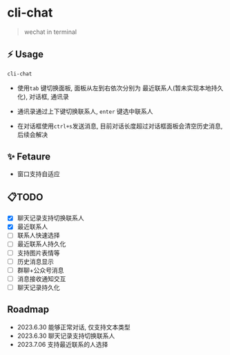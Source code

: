 # cli-chat

> wechat in terminal


## ⚡️ Usage

```bash
cli-chat
```

- 使用`tab` 键切换面板, 面板从左到右依次分别为 最近联系人(暂未实现本地持久化), 对话框, 通讯录

- 通讯录通过上下键切换联系人, `enter` 键选中联系人

- 在对话框使用`ctrl+s`发送消息, 目前对话长度超过对话框面板会清空历史消息, 后续会解决

## ✨ Fetaure

- 窗口支持自适应

## 📋TODO

- [x] 聊天记录支持切换联系人
- [x] 最近联系人
- [ ] 联系人快速选择
- [ ] 最近联系人持久化
- [ ] 支持图片表情等
- [ ] 历史消息显示
- [ ] 群聊+公众号消息
- [ ] 消息接收通知交互
- [ ] 聊天记录持久化

## Roadmap 

- 2023.6.30 能够正常对话, 仅支持文本类型
- 2023.6.30 聊天记录支持切换联系人
- 2023.7.06 支持最近联系的人选择

